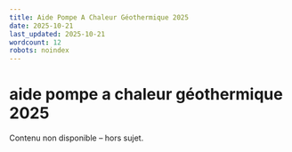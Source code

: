 ```yaml
---
title: Aide Pompe A Chaleur Géothermique 2025
date: 2025-10-21
last_updated: 2025-10-21
wordcount: 12
robots: noindex
---
```


# aide pompe a chaleur géothermique 2025

Contenu non disponible – hors sujet.